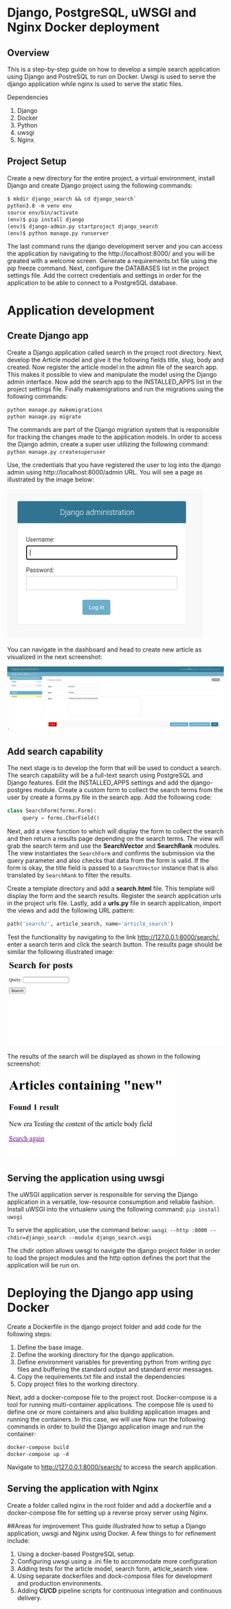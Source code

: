 # Django, PostgreSQL, uWSGI and Nginx Docker deployment

## Overview 
This is a step-by-step guide on how to develop a simple search application using Django and PostreSQL to run on Docker. Uwsgi is used to serve the django application while nginx is used to serve the static files.

Dependencies
1. Django
2. Docker
3. Python
4. uwsgi
5. Nginx

## Project Setup
Create a new directory for the entire project, a virtual environment, install Django and create Django project using the following commands:


```code
$ mkdir django_search && cd django_search`
python3.8 -m venv env
source env/bin/activate
(env)$ pip install django
(env)$ django-admin.py startproject django_search 
(env)$ python manage.py runserver
```

The last command runs the django development server and you can access the application by navigating to the  http://localhost:8000/ and you will be greated with a welcome screen. Generate a requirements.txt file using the pip freeze command.  Next, configure the DATABASES list in the project settings file. Add the correct credentials and settings in order for the application to be able to connect to a PostgreSQL database.

# Application development

## Create Django app
Create a Django application called search in the project root directory. Next, develop the Article model and give it the following fields title, slug, body and created. Now register the article model in the admin file of the search app. This makes it possible to view and manipulate the model using the Django admin interface.  Now add the search app to the INSTALLED_APPS list in the project settings file. Finally makemigrations and run the migrations using the following commands:
```code
python manage.py makemigrations
python manage.py migrate
```

The commands are part of the Django migration system that is responsible for tracking the changes made to the application models. In order to access the Django admin, create a super user utilizing the following command:
`python manage.py createsuperuser`

Use, the credentials that you have registered the user to log into the django admin using http://localhost:8000/admin URL. You will see a page as illustrated by the image below:

![admin login](res/admin-login.png)

You can navigate in the dashboard and head to create new article as visualized in the next screenshot:

![create article](res/create-article.png)

## Add search capability
The next stage is to develop the form that will be used to conduct a search.  The search capability will be a full-text search using PostgreSQL and Django features. Edit the INSTALLED_APPS settings and add the django-postgres module. Create a custom form to collect the search terms from the user by create a forms.py   file in the search app. Add the following code:
```python
class SearchForm(forms.Form):
     query = forms.CharField()
```

Next, add a view function to which will display the form to collect the search and then return a results page depending on the search terms. The view will grab the search term and use the **SearchVector** and **SearchRank** modules. The view instantiates the `SearchForm`  and confirms the submission via the query parameter and also checks that data from the form is valid. If the form is okay, the title field is passed to a `SearchVector` instance that is also translated by `SearchRank`  to filter the results. 

Create a template directory and add a **search.html** file. This template will display the form and the search results. Register the search application urls in the project urls file. Lastly, add a **urls.py** file in search application, import the views and add the following URL pattern:
```python
path('search/', article_search, name='article_search')
```

Test the functionality by navigating to the link http://127.0.0.1:8000/search/,  enter a search term and click the search button. The results page should be similar the following illustrated image:
![search article page](res/search-article.png)

The results of the search will be displayed as shown in the following screenshot: 

![search results page](res/Search-results.png)

## Serving the application using uwsgi
The uWSGI application server is responsible for serving the Django application in a versatile, low-resource consumption and reliable fashion. Install uWSGI into the virtualenv using the following command:
`pip install uwsgi`

To serve the application, use the command below:
`uwsgi --http :8000 --chdir=django_search --module django_search.wsgi`

The chdir option allows uwsgi to navigate the django project folder in order to load the project modules and the http option defines the port that the application will be run on.


# Deploying the Django app using Docker
Create a Dockerfile in the django project folder and add code for the following steps:
1. Define the base image.
2. Define the working directory for the django application.
3. Define environment variables for preventing python from writing pyc files and buffering the standard output and standard error messages.
4. Copy the requirements.txt file and install the dependencies
5. Copy project files to the working directory.

Next, add a docker-compose file to the project root. Docker-compose is a tool for running multi-container applications. The compose file is used to define one or more containers and also building application images and running the containers. In this case, we will use 
Now run the following commands in order to build the Django application image and run the container:
```code
docker-compose build
docker-compose up -d
```

Navigate to  http://127.0.0.1:8000/search/ to access the search application. 

## Serving the application with Nginx
Create a folder called nginx in the root folder and add a dockerfile and a docker-compose file for setting up a reverse proxy server using Nginx. 

##Areas for improvement
This guide illustrated how to setup a Django application, uwsgi and Nginx using Docker. A few things to for refinement include:
1. Using a docker-based PostgreSQL setup.
2. Configuring uwsgi using a .ini file to accommodate more configuration
3. Adding tests for the article model, search form, article_search view.
4. Using separate dockerfiles and dock-compose files for development and production environments.
5. Adding **CI/CD** pipeline scripts for continuous integration and continuous  delivery.
